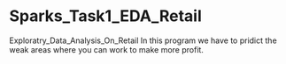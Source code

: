 # Sparks_Task1_EDA_Retail
Exploratry_Data_Analysis_On_Retail
In this program we have to pridict the weak areas where you can work to make more profit.
